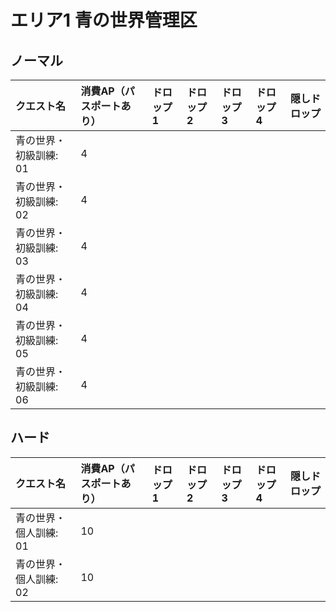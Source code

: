 # エリア1 青の世界管理区

## ノーマル

|クエスト名|消費AP（パスポートあり）|ドロップ1|ドロップ2|ドロップ3|ドロップ4|隠しドロップ|
|:--|:--|:--|:--|:--|:--|:--|
|青の世界・初級訓練: 01|4||||||
|青の世界・初級訓練: 02|4||||||
|青の世界・初級訓練: 03|4||||||
|青の世界・初級訓練: 04|4||||||
|青の世界・初級訓練: 05|4||||||
|青の世界・初級訓練: 06|4||||||

## ハード

|クエスト名|消費AP（パスポートあり）|ドロップ1|ドロップ2|ドロップ3|ドロップ4|隠しドロップ|
|:--|:--|:--|:--|:--|:--|:--|
|青の世界・個人訓練: 01|10||||||
|青の世界・個人訓練: 02|10||||||
